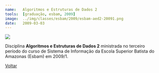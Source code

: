 ```yaml
---
name:  	Algoritmos e Estruturas de Dados 2
tools: 	[graduação, esbam, 2009]
image: 	../img/classes/esbam/2009/esbam-aed2-20091.png
date: 	2009-03-03
---
```


![](../img/classes/esbam/2009/esbam-aed2-20091.png)

Disciplina **Algoritmos e Estruturas de Dados 2** ministrada no terceiro período do curso de Sistema de Informação da Escola Superior Batista do Amazonas (Esbam) em 2009/1.


<p class="text-center">
	<a class="btn btn-outline-primary mt-1" href="{{ site.baseurl }}/classes/">Voltar</a>
</p>